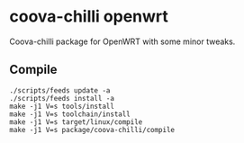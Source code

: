 coova-chilli openwrt
====================

Coova-chilli package for OpenWRT with some minor tweaks.

Compile
-------

```
./scripts/feeds update -a
./scripts/feeds install -a
make -j1 V=s tools/install
make -j1 V=s toolchain/install
make -j1 V=s target/linux/compile
make -j1 V=s package/coova-chilli/compile
```
